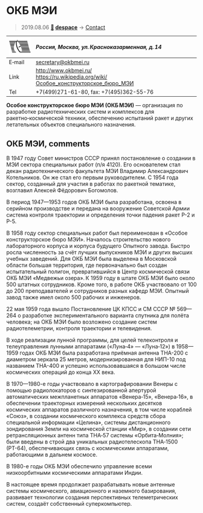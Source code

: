 # ОКБ МЭИ
> 2019.08.06 **[🚀](../index/index.md) [despace](index.md)** → [Contact](contact.md)

|[![](f/contact/o/okb_mei_logo1_thumb.png)](f/contact/o/okb_mei_logo1.png)|*Россия, Москва, ул. Красноказарменная, д. 14*|
|:--|:--|
|E‑mail| <secretary@okbmei.ru> |
|Link| <http://www.okbmei.ru/><br> <https://ru.wikipedia.org/wiki/Особое_конструкторское_бюро_МЭИ> |
|Tel| +7(499)271-61-80, fax: +7(495)362-55-76 |

**Особое конструкторское бюро МЭИ (ОКБ МЭИ)** — организация по разработке радиотехнических систем и комплексов для ракетно‑космической техники, обеспечению испытаний ракет и других летательных объектов специального назначения.


<p style="page-break-after:always"> </p>

## ОКБ МЭИ, comments

В 1947 году Совет министров СССР принял постановление о создании в МЭИ сектора специальных работ (п/я 4120). Его основателем стал декан радиотехнического факультета МЭИ Владимир Александрович Котельников. Он же стал его первым руководителем. С 1954 года сектор, созданный для участия в работах по ракетной тематике, возглавил Алексей Фёдорович Богомолов.

В период 1947—1953 годов ОКБ МЭИ была разработана, освоена в серийном производстве и передана на вооружение Советской Армии система контроля траектории и определения точки падения ракет Р-2 и Р-5.

В 1958 году сектор специальных работ был переименован в «Особое конструкторское бюро МЭИ». Началось строительство нового лабораторного корпуса и корпуса будущего Опытного завода. Быстро росла численность за счёт лучших выпускников МЭИ и других высших учебных заведений. Для ОКБ МЭИ была выделена в Московской области большая территория, где первоначально был создан испытательный полигон, превратившийся в Центр космической связи ОКБ МЭИ «Медвежьи озера». К 1959 году в штате ОКБ МЭИ было около 500 штатных сотрудников. Кроме того, в работе ОКБ участвовало от 100 до 200 преподавателей и сотрудников разных кафедр МЭИ. Опытный завод также имел около 500 рабочих и инженеров.

22 мая 1959 года вышло Постановление ЦК КПСС и СМ СССР № 569—264 о разработке экспериментального варианта спутника для полёта человека; на ОКБ МЭИ было возложено создание систем радиотелеметрии, контроля траектории и телевидения.

В ходе реализации лунной программы, для целей телеконтроля и телеуправления лунными аппаратами («Луна‑4» — «Луна‑12») в 1958—1959 годах ОКБ МЭИ была разработана приёмная антенна ТНА-200 с диаметром зеркала 25 метров, модернизированная для НИП-10 под названием ТНА-400 и успешно использовавшаяся в большом числе космических операций до конца XX века.

В 1970—1980-е годы участвовало в картографировании Венеры с помощью радиолокаторов с синтезированной апертурой автоматических межпланетных аппаратов «Венера‑15», «Венера‑16», в обеспечении траекторных измерений нескольких десятков космических аппаратов различного назначения, в том числе кораблей «Союз», в создании космического комплекса средств сбора специальной информации «Целина», системы дистанционного зондирования Земли на космической станции «Мир», в создании сети ретрансляционных антенн типа ТНА‑57 системы «Орбита‑Молния»; были введены в строй два уникальных радиотелескопа ТНА‑1500 (РТ-64), обеспечивающих связь с космическими аппаратами, работающими в дальнем космосе.

В 1980-е годы ОКБ МЭИ обеспечило управление всеми низкоорбитными космическими аппаратами Индии.

В настоящее время продолжает разрабатывать новые антенные системы космического, авиационного и наземного базирования, развивает технологии создания перспективных телеметрических систем, создаёт собственный суперкомпьютер.

